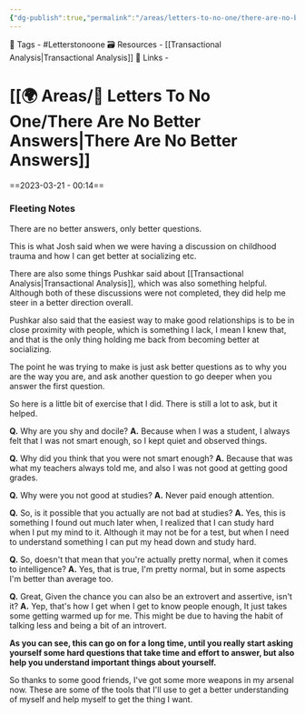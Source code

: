 ```yaml
---
{"dg-publish":true,"permalink":"/areas/letters-to-no-one/there-are-no-better-answers/","dgPassFrontmatter":true,"noteIcon":"1","created":"2023-11-14T21:08:39.948+05:30","updated":"2023-12-12T01:10:01.549+05:30"}
---
```


🧶 Tags - #Letterstonoone 
🗃 Resources - [[Transactional Analysis\|Transactional Analysis]]
🔗 Links -
# [[🌍 Areas/📧  Letters To No One/There Are No Better Answers\|There Are No Better Answers]]
==2023-03-21 - 00:14==
### Fleeting Notes
There are no better answers, only better questions.

This is what Josh said when we were having a discussion on childhood trauma and how I can get better at socializing etc.

There are also some things Pushkar said about [[Transactional Analysis\|Transactional Analysis]], which was also something helpful. Although both of these discussions were not completed, they did help me steer in a better direction overall.

Pushkar also said that the easiest way to make good relationships is to be in close proximity with people, which is something I lack, I mean I knew that, and that is the only thing holding me back from becoming better at socializing.

The point he was trying to make is just ask better questions as to why you are the way you are, and ask another question to go deeper when you answer the first question.

So here is a little bit of exercise that I did. There is still a lot to ask, but it helped.

__Q.__ Why are you shy and docile?
__A.__ Because when I was a student, I always felt that I was not smart enough, so I kept quiet and observed things.

__Q.__ Why did you think that you were not smart enough?
__A.__ Because that was what my teachers always told me, and also I was not good at getting good grades.

__Q.__ Why were you not good at studies?
__A.__ Never paid enough attention.

__Q.__ So, is it possible that you actually are not bad at studies?
__A.__ Yes, this is something I found out much later when, I realized that I can study hard when I put my mind to it. Although it may not be for a test, but when I need to understand something I can put my head down and study hard.

__Q.__ So, doesn't that mean that you're actually pretty normal, when it comes to intelligence?
__A.__ Yes, that is true, I'm pretty normal, but in some aspects I'm better than average too.

__Q.__ Great, Given the chance you can also be an extrovert and assertive, isn't it?
__A.__ Yep, that's how I get when I get to know people enough, It just takes some getting warmed up for me. This might be due to having the habit of talking less and being a bit of an introvert.

__As you can see, this can go on for a long time, until you really start asking yourself some hard questions that take time and effort to answer, but also help you understand important things about yourself.__

So thanks to some good friends, I've got some more weapons in my arsenal now. These are some of the tools that I'll use to get a better understanding of myself and help myself to get the thing I want.